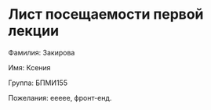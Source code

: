 # Лист посещаемости первой лекции

Фамилия: Закирова 

Имя: Ксения
 
Группа: БПМИ155

Пожелания: еееее, фронт-енд.
